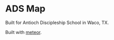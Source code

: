 # ADS Map

Built for Antioch Discipleship School in Waco, TX.

Built with [meteor](http://www.meteor.com).
